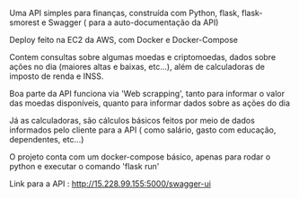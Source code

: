 Uma API simples para finanças, construída com Python, flask, flask-smorest e Swagger ( para a auto-documentação da API)

Deploy feito na EC2 da AWS, com Docker e Docker-Compose

Contem consultas sobre algumas moedas e criptomoedas, dados sobre ações no dia (maiores altas e baixas, etc...), além de calculadoras de imposto de renda e INSS.

Boa parte da API funciona via 'Web scrapping', tanto para informar o valor das moedas disponíveis, quanto para informar dados sobre as ações do dia

Já as calculadoras, são cálculos básicos feitos por meio de dados informados pelo cliente para a API ( como salário, gasto com educação, dependentes, etc...)

O projeto conta com um docker-compose básico, apenas para rodar o python e executar o comando 'flask run'

Link para a API : http://15.228.99.155:5000/swagger-ui